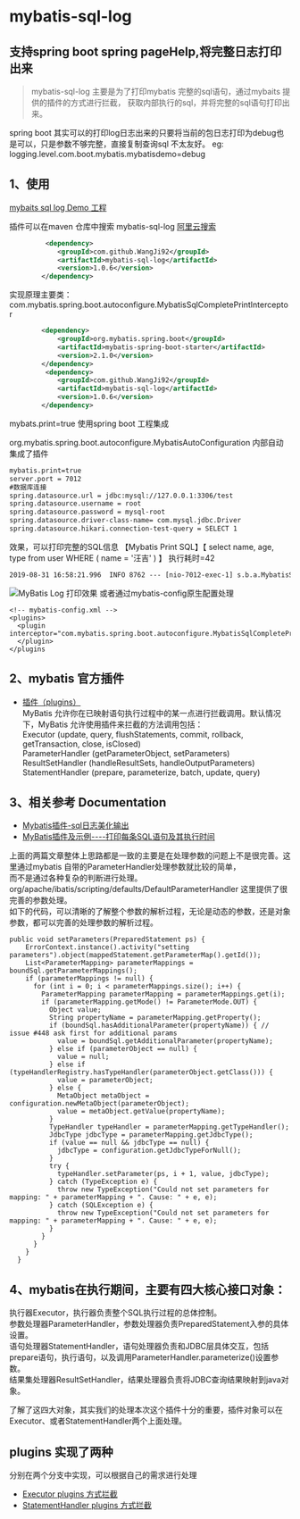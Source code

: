 # mybatis-sql-log

## 支持spring boot  spring pageHelp,将完整日志打印出来

> mybatis-sql-log 主要是为了打印mybatis 完整的sql语句，通过mybaits 提供的插件的方式进行拦截，
> 获取内部执行的sql，并将完整的sql语句打印出来。

spring boot 其实可以的打印log日志出来的只要将当前的包日志打印为debug也是可以，只是参数不够完整，直接复制查询sql 不太友好。
eg: logging.level.com.boot.mybatis.mybatisdemo=debug

<a name="VIcSM"></a>
## 1、使用
[mybaits sql log Demo 工程](https://github.com/WangJi92/mybatis-log-demo/blob/master/README.md)

插件可以在maven 仓库中搜索  mybatis-sql-log
[阿里云搜索](https://maven.aliyun.com/mvn/search)
```xml
         <dependency>
            <groupId>com.github.WangJi92</groupId>
            <artifactId>mybatis-sql-log</artifactId>
            <version>1.0.6</version>
        </dependency>
```

实现原理主要类：com.mybatis.spring.boot.autoconfigure.MybatisSqlCompletePrintInterceptor
```xml
        <dependency>
            <groupId>org.mybatis.spring.boot</groupId>
            <artifactId>mybatis-spring-boot-starter</artifactId>
            <version>2.1.0</version>
        </dependency>
         <dependency>
            <groupId>com.github.WangJi92</groupId>
            <artifactId>mybatis-sql-log</artifactId>
            <version>1.0.6</version>
        </dependency>
```
mybats.print=true 使用spring boot 工程集成

org.mybatis.spring.boot.autoconfigure.MybatisAutoConfiguration 内部自动集成了插件
```xml
mybatis.print=true
server.port = 7012
#数据库连接
spring.datasource.url = jdbc:mysql://127.0.0.1:3306/test
spring.datasource.username = root
spring.datasource.password = mysql-root
spring.datasource.driver-class-name= com.mysql.jdbc.Driver
spring.datasource.hikari.connection-test-query = SELECT 1
```
效果，可以打印完整的SQL信息 【Mybatis Print SQL】【 select name, age, type from user WHERE ( name = '汪吉' ) 】   执行耗时=42

```xml
2019-08-31 16:58:21.996  INFO 8762 --- [nio-7012-exec-1] s.b.a.MybatisSqlCompletePrintInterceptor : 【Mybatis Print SQL】【 select name, age, type from user WHERE ( name = '汪吉' ) 】   执行耗时=42
```
![MyBatis Log 打印效果](https://github.com/WangJi92/mybatis-sql-log/blob/master/src/main/resources/image/mybatis-log.png)
或者通过mybatis-config原生配置处理
```text
<!-- mybatis-config.xml -->
<plugins>
  <plugin interceptor="com.mybatis.spring.boot.autoconfigure.MybatisSqlCompletePrintInterceptor">
  </plugin>
</plugins
```

<a name="d5d3a790"></a>
## 2、mybatis 官方插件

- [插件（plugins）](http://www.mybatis.org/mybatis-3/zh/configuration.html#plugins)<br />
MyBatis 允许你在已映射语句执行过程中的某一点进行拦截调用。默认情况下，MyBatis 允许使用插件来拦截的方法调用包括：<br />
Executor (update, query, flushStatements, commit, rollback, getTransaction, close, isClosed)<br />
ParameterHandler (getParameterObject, setParameters)<br />
ResultSetHandler (handleResultSets, handleOutputParameters)<br />
StatementHandler (prepare, parameterize, batch, update, query)

<a name="31742b2c"></a>
## 3、相关参考 Documentation

- [Mybatis插件-sql日志美化输出](https://my.oschina.net/junjunyuanyuankeke/blog/1975439)
- [MyBatis插件及示例----打印每条SQL语句及其执行时间](https://www.cnblogs.com/Xrq730/P/6972268.Html)

上面的两篇文章整体上思路都是一致的主要是在处理参数的问题上不是很完善。这里通过mybatis 自带的ParameterHandler处理参数就比较的简单，<br />而不是通过各种复杂的判断进行处理。org/apache/ibatis/scripting/defaults/DefaultParameterHandler 这里提供了很完善的参数处理。<br />如下的代码，可以清晰的了解整个参数的解析过程，无论是动态的参数，还是对象参数，都可以完善的处理参数的解析过程。

```
public void setParameters(PreparedStatement ps) {
    ErrorContext.instance().activity("setting parameters").object(mappedStatement.getParameterMap().getId());
    List<ParameterMapping> parameterMappings = boundSql.getParameterMappings();
    if (parameterMappings != null) {
      for (int i = 0; i < parameterMappings.size(); i++) {
        ParameterMapping parameterMapping = parameterMappings.get(i);
        if (parameterMapping.getMode() != ParameterMode.OUT) {
          Object value;
          String propertyName = parameterMapping.getProperty();
          if (boundSql.hasAdditionalParameter(propertyName)) { // issue #448 ask first for additional params
            value = boundSql.getAdditionalParameter(propertyName);
          } else if (parameterObject == null) {
            value = null;
          } else if (typeHandlerRegistry.hasTypeHandler(parameterObject.getClass())) {
            value = parameterObject;
          } else {
            MetaObject metaObject = configuration.newMetaObject(parameterObject);
            value = metaObject.getValue(propertyName);
          }
          TypeHandler typeHandler = parameterMapping.getTypeHandler();
          JdbcType jdbcType = parameterMapping.getJdbcType();
          if (value == null && jdbcType == null) {
            jdbcType = configuration.getJdbcTypeForNull();
          }
          try {
            typeHandler.setParameter(ps, i + 1, value, jdbcType);
          } catch (TypeException e) {
            throw new TypeException("Could not set parameters for mapping: " + parameterMapping + ". Cause: " + e, e);
          } catch (SQLException e) {
            throw new TypeException("Could not set parameters for mapping: " + parameterMapping + ". Cause: " + e, e);
          }
        }
      }
    }
  }
```

<a name="9a0fb259"></a>
## 4、mybatis在执行期间，主要有四大核心接口对象：

执行器Executor，执行器负责整个SQL执行过程的总体控制。<br />参数处理器ParameterHandler，参数处理器负责PreparedStatement入参的具体设置。<br />语句处理器StatementHandler，语句处理器负责和JDBC层具体交互，包括prepare语句，执行语句，以及调用ParameterHandler.parameterize()设置参数。<br />结果集处理器ResultSetHandler，结果处理器负责将JDBC查询结果映射到java对象。

了解了这四大对象，其实我们的处理本次这个插件十分的重要，插件对象可以在Executor、或者StatementHandler两个上面处理。

## plugins 实现了两种
分别在两个分支中实现，可以根据自己的需求进行处理
* [Executor plugins 方式拦截](https://github.com/WangJi92/mybatis-sql-log/tree/Executor)
* [StatementHandler plugins 方式拦截](https://github.com/WangJi92/mybatis-sql-log/tree/StatementHandler)
